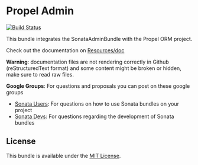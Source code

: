 Propel Admin
============

[![Build Status](https://secure.travis-ci.org/sonata-project/SonataPropelAdminBundle.png?branch=master)](http://travis-ci.org/sonata-project/SonataPropelAdminBundle)

This bundle integrates the SonataAdminBundle with the Propel ORM project.

Check out the documentation on [Resources/doc](https://github.com/sonata-project/SonataPropelAdminBundle/tree/master/Resources/doc)

**Warning**: documentation files are not rendering correctly in Github (reStructuredText format)
and some content might be broken or hidden, make sure to read raw files.

**Google Groups**: For questions and proposals you can post on these google groups

* [Sonata Users](https://groups.google.com/group/sonata-users): For questions on how to use Sonata bundles on your project
* [Sonata Devs](https://groups.google.com/group/sonata-devs): For questions regarding the development of Sonata bundles

License
-------

This bundle is available under the [MIT License](Resources/meta/LICENSE).
